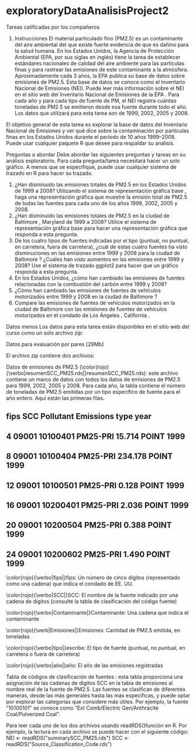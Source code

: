 # exploratoryDataAnalisisProject2
Tareas calificadas por los compañeros


1.	Instrucciones
El material particulado fino (PM2.5) es un contaminante del aire ambiental del que existe fuerte evidencia de que es dañino para la salud humana. En los Estados Unidos, la Agencia de Protección Ambiental (EPA, por sus siglas en inglés) tiene la tarea de establecer estándares nacionales de calidad del aire ambiente para las partículas finas y para rastrear las emisiones de este contaminante a la atmósfera. Aproximadamente cada 3 años, la EPA publica su base de datos sobre emisiones de PM2.5. Esta base de datos se conoce como el Inventario Nacional de Emisiones (NEI). Puede leer más información sobre el NEI en el sitio web del Inventario Nacional de Emisiones de la EPA .
Para cada año y para cada tipo de fuente de PM, el NEI registra cuántas toneladas de PM2.5 se emitieron desde esa fuente durante todo el año. Los datos que utilizará para esta tarea son de 1999, 2002, 2005 y 2008.

El objetivo general de esta tarea es explorar la base de datos del Inventario Nacional de Emisiones y ver qué dice sobre la contaminación por partículas finas en los Estados Unidos durante el período de 10 años 1999–2008. Puede usar cualquier paquete R que desee para respaldar su análisis.

Preguntas a abordar
Debe abordar las siguientes preguntas y tareas en su análisis exploratorio. Para cada pregunta/tarea necesitará hacer un solo gráfico. A menos que se especifique, puede usar cualquier sistema de trazado en R para hacer su trazado.
1.	¿Han disminuido las emisiones totales de PM2.5 en los Estados Unidos de 1999 a 2008? Utilizando el  sistema de representación gráfica base  , haga una representación gráfica que muestre la  emisión total de  PM2.5 de todas las fuentes para cada uno de los años 1999, 2002, 2005 y 2008.
2.	¿Han disminuido las emisiones totales de PM2.5 en la  ciudad de Baltimore , Maryland de 1999 a 2008? Utilice el  sistema de representación gráfica base  para hacer una representación gráfica que responda a esta pregunta.
3.	De los cuatro tipos de fuentes indicadas por el tipo (puntual, no puntual, en carretera, fuera de carretera), ¿cuál de estas cuatro fuentes ha visto disminuciones en las emisiones entre 1999 y 2008 para  la ciudad de Baltimore ? ¿Cuáles han visto aumentos en las emisiones entre 1999 y 2008? Use el  sistema de trazado ggplot2  para hacer que un gráfico responda a esta pregunta.
4.	En los Estados Unidos, ¿cómo han cambiado las emisiones de fuentes relacionadas con la combustión del carbón entre 1999 y 2008?
5.	¿Cómo han cambiado las emisiones de fuentes de vehículos motorizados entre 1999 y 2008 en  la ciudad de Baltimore ?
6.	Compare las emisiones de fuentes de vehículos motorizados en la ciudad de Baltimore con las emisiones de fuentes de vehículos motorizados en  el condado de Los Ángeles , California .

Datos
menos 
Los datos para esta tarea están disponibles en el sitio web del curso como un solo archivo zip:

Datos para evaluación por pares [29Mb]

El archivo zip contiene dos archivos:

Datos de emisiones de PM2.5 (\color{rojo}{\verbo|resumenSCC_PM25.rds|}resumenSCC_PM25.rds): este archivo contiene un marco de datos con todos los datos de emisiones de PM2.5 para 1999, 2002, 2005 y 2008. Para cada año, la tabla contiene el número de toneladas de PM2.5 emitidas por un tipo específico de fuente para el año entero. Aquí están las primeras filas.

##     fips      SCC Pollutant Emissions  type year
## 4  09001 10100401  PM25-PRI    15.714 POINT 1999
## 8  09001 10100404  PM25-PRI   234.178 POINT 1999
## 12 09001 10100501  PM25-PRI     0.128 POINT 1999
## 16 09001 10200401  PM25-PRI     2.036 POINT 1999
## 20 09001 10200504  PM25-PRI     0.388 POINT 1999
## 24 09001 10200602  PM25-PRI     1.490 POINT 1999

\color{rojo}{\verbo|fips|}fips: Un número de cinco dígitos (representado como una cadena) que indica el condado de EE. UU.

\color{rojo}{\verbo|SCC|}SCC: El nombre de la fuente indicado por una cadena de dígitos (consulte la tabla de clasificación del código fuente)

\color{rojo}{\verbo|Contaminante|}Contaminante: Una cadena que indica el contaminante

\color{rojo}{\verb|Emisiones|}Emisiones: Cantidad de PM2.5 emitida, en toneladas

\color{rojo}{\verbo|tipo|}escribe: El tipo de fuente (puntual, no puntual, en carretera o fuera de carretera)

\color{rojo}{\verbo|año|}año: El año de las emisiones registradas

Tabla de códigos de clasificación de fuentes : esta tabla proporciona una asignación de las cadenas de dígitos SCC en la tabla de emisiones al nombre real de la fuente de PM2.5. Las fuentes se clasifican de diferentes maneras, desde las más generales hasta las más específicas, y puede optar por explorar las categorías que considere más útiles. Por ejemplo, la fuente “10100101” se conoce como “Ext Comb/Electric Gen/Anthracite Coal/Pulverized Coal”.

Para leer cada uno de los dos archivos usando readRDS()función en R. Por ejemplo, la lectura en cada archivo se puede hacer con el siguiente código:
NEI <- readRDS("summarySCC_PM25.rds")
SCC <- readRDS("Source_Classification_Code.rds")



